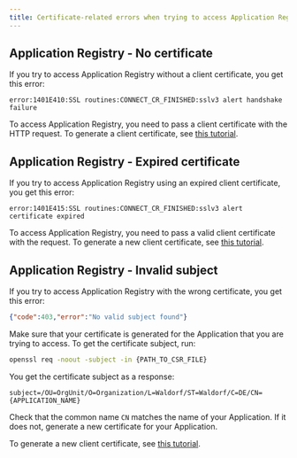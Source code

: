 ```yaml
---
title: Certificate-related errors when trying to access Application Registry
---
```


## Application Registry - No certificate

If you try to access Application Registry without a client certificate, you get this error:

```
error:1401E410:SSL routines:CONNECT_CR_FINISHED:sslv3 alert handshake failure
```

To access Application Registry, you need to pass a client certificate with the HTTP request.
To generate a client certificate, see [this tutorial](../../03-tutorials/00-application-connectivity/ac-02-get-client-certificate.md).

## Application Registry - Expired certificate

If you try to access Application Registry using an expired client certificate, you get this error:

```
error:1401E415:SSL routines:CONNECT_CR_FINISHED:sslv3 alert certificate expired
```

To access Application Registry, you need to pass a valid client certificate with the request.
To generate a new client certificate, see [this tutorial](../../03-tutorials/00-application-connectivity/ac-02-get-client-certificate.md).

## Application Registry - Invalid subject

If you try to access Application Registry with the wrong certificate, you get this error:

```json
{"code":403,"error":"No valid subject found"}
```

Make sure that your certificate is generated for the Application that you are trying to access.
To get the certificate subject, run:

```bash
openssl req -noout -subject -in {PATH_TO_CSR_FILE}
```

You get the certificate subject as a response:

```
subject=/OU=OrgUnit/O=Organization/L=Waldorf/ST=Waldorf/C=DE/CN={APPLICATION_NAME}
```

Check that the common name `CN` matches the name of your Application.
If it does not, generate a new certificate for your Application.

To generate a new client certificate, see [this tutorial](../../03-tutorials/00-application-connectivity/ac-02-get-client-certificate.md).
